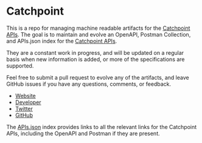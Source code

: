 # CatchpointThis is a repo for managing machine readable artifacts for the [Catchpoint APIs](http://www.catchpoint.com). The goal is to maintain and evolve an OpenAPI, Postman Collection, and APIs.json index for the [Catchpoint APIs](http://www.catchpoint.com).They are a constant work in progress, and will be updated on a regular basis when new information is added, or more of the specifications are supported.Feel free to submit a pull request to evolve any of the artifacts, and leave GitHub issues if you have any questions, comments, or feedback.- [Website](http://www.catchpoint.com)- [Developer](http://www.catchpoint.com)- [Twitter](https://twitter.com/catchpoint)- [GitHub](https://github.com/catchpoint)The [APIs.json](https://github.com/api-evangelist/catchpoint/blob/master/apis.json) index provides links to all the relevant links for the Catchpoint APIs, including the OpenAPI and Postman if they are present.